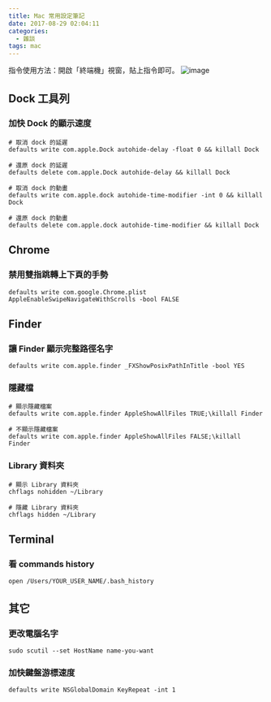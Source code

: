 ```yaml
---
title: Mac 常用設定筆記
date: 2017-08-29 02:04:11
categories:
  - 雜談
tags: mac
---
```

指令使用方法：開啟「終端機」視窗，貼上指令即可。
![image](https://user-images.githubusercontent.com/4011729/29791881-30c693d4-8c71-11e7-8e28-e1fb52374e75.png)


## Dock 工具列
### 加快 Dock 的顯示速度
```
# 取消 dock 的延遲
defaults write com.apple.Dock autohide-delay -float 0 && killall Dock

# 還原 dock 的延遲
defaults delete com.apple.Dock autohide-delay && killall Dock

# 取消 dock 的動畫
defaults write com.apple.dock autohide-time-modifier -int 0 && killall Dock

# 還原 dock 的動畫
defaults delete com.apple.dock autohide-time-modifier && killall Dock
```

<!-- ------------------------------ -->

## Chrome
### 禁用雙指跳轉上下頁的手勢
```
defaults write com.google.Chrome.plist AppleEnableSwipeNavigateWithScrolls -bool FALSE
```

<!-- ------------------------------ -->

## Finder
### 讓 Finder 顯示完整路徑名字
```
defaults write com.apple.finder _FXShowPosixPathInTitle -bool YES
```

### 隱藏檔
```
# 顯示隱藏檔案
defaults write com.apple.finder AppleShowAllFiles TRUE;\killall Finder

# 不顯示隱藏檔案
defaults write com.apple.finder AppleShowAllFiles FALSE;\killall Finder

```

### Library 資料夾
```
# 顯示 Library 資料夾
chflags nohidden ~/Library

# 隱藏 Library 資料夾
chflags hidden ~/Library
```

<!-- ------------------------------ -->

## Terminal
### 看 commands history
```
open /Users/YOUR_USER_NAME/.bash_history 
```

<!-- ------------------------------ -->

## 其它
### 更改電腦名字
```
sudo scutil --set HostName name-you-want
```
### 加快鍵盤游標速度
```
defaults write NSGlobalDomain KeyRepeat -int 1
```
